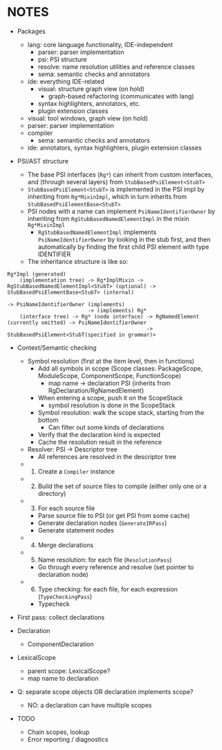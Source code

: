 # NOTES

* Packages
    * lang: core language functionality, IDE-independent
        * parser: parser implementation
        * psi: PSI structure
        * resolve: name resolution utilities and reference classes
        * sema: semantic checks and annotators
    * ide: everything IDE-related
        * visual: structure graph view (on hold)
            * graph-based refactoring (communicates with lang)
        * syntax highlighters, annotators, etc.
        * plugin extension classes
    * visual: tool windows, graph view (on hold)
    * parser: parser implementation
    * compiler
        * sema: semantic checks and annotators
    * ide: annotators, syntax highlighters, plugin extension classes

* PSI/AST structure
    * The base PSI interfaces (`Rg*`) can inherit from custom interfaces, and (through several layers) from `StubBasedPsiElement<StubT>`
    * `StubBasedPsiElement<StubT>` is implemented in the PSI impl by inheriting from `Rg*MixinImpl`, which in turn inherits from `StubBasedPsiElementBase<StubT>`
    * PSI nodes with a name can implement `PsiNameIdentifierOwner` by inheriting from `RgStubBasedNamedElementImpl` in the mixin `Rg*MixinImpl`
        * `RgStubBasedNamedElementImpl` implements `PsiNameIdentifierOwner` by looking in the stub first, and then automatically by finding the first child PSI element with type IDENTIFIER
    * The inheritance structure is like so:
```
Rg*Impl (generated)
    (implementation tree) -> Rg*ImplMixin -> RgStubBasedNamedElementImpl<StubT> (optional) -> StubBasedPsiElementBase<StubT> (internal)
                                                                                           -> PsiNameIdentifierOwner (implements)
                          -> (implements) Rg*
    (interface tree) -> Rg* (node interface) -> RgNamedElement (currently omitted) -> PsiNameIdentifierOwner
                                             -> StubBasedPsiElement<StubT(specified in grammar)>
```

* Context/Semantic checking
    * Symbol resolution (first at the item level, then in functions)
        * Add all symbols in scope (Scope classes: PackageScope, ModuleScope, ComponentScope, FunctionScope)
            * map name -> declaration PSI (inherits from RgDeclaration/RgNamedElement)
        * When entering a scope, push it on the ScopeStack
            * symbol resolution is done in the ScopeStack
        * Symbol resolution: walk the scope stack, starting from the bottom
            * Can filter out some kinds of declarations
        * Verify that the declaration kind is expected
        * Cache the resolution result in the reference
    * Resolver: PSI -> Descriptor tree
        * All references are resolved in the descriptor tree
    * 1. Create a `Compiler` instance
    * 2. Build the set of source files to compile (either only one or a directory)
    * 3. For each source file
        * Parse source file to PSI (or get PSI from some cache)
        * Generate declaration nodes (`GenerateIRPass`)
        * Generate statement nodes
    * 4. Merge declarations
    * 5. Name resolution: for each file (`ResolutionPass`)
        * Go through every reference and resolve (set pointer to declaration node)
    * 6. Type checking: for each file, for each expression (`TypeCheckingPass`)
        * Typecheck

* First pass: collect declarations

* Declaration
    * ComponentDeclaration
* LexicalScope
    * parent scope: LexicalScope?
    * map name to declaration
* Q: separate scope objects OR declaration implements scope?
    * NO: a declaration can have multiple scopes

* TODO
    * Chain scopes, lookup
    * Error reporting / diagnostics